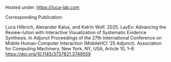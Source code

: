 Hosted under: https://luca-lab.com

Corresponding Publication:

Luca Hilbrich, Alexander Kalus, and Katrin Wolf. 2025. LayEv: Advancing the Review-lution with Interactive Visualization of Systematic Evidence Synthesis. In Adjunct Proceedings of the 27th International Conference on Mobile Human-Computer Interaction (MobileHCI '25 Adjunct). Association for Computing Machinery, New York, NY, USA, Article 10, 1–8. https://doi.org/10.1145/3737821.3749559
